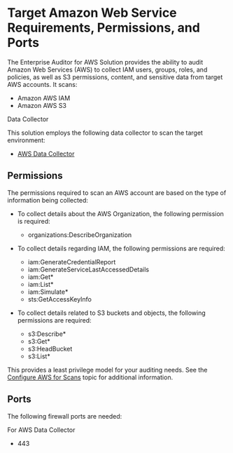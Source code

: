 # Target Amazon Web Service Requirements, Permissions, and Ports

The Enterprise Auditor for AWS Solution provides the ability to audit Amazon Web Services (AWS) to
collect IAM users, groups, roles, and policies, as well as S3 permissions, content, and sensitive
data from target AWS accounts. It scans:

- Amazon AWS IAM
- Amazon AWS S3

Data Collector

This solution employs the following data collector to scan the target environment:

- [AWS Data Collector](/docs/accessanalyzer/11.6/accessanalyzer/admin/datacollector/aws/overview.md)

## Permissions

The permissions required to scan an AWS account are based on the type of information being
collected:

- To collect details about the AWS Organization, the following permission is required:

    - organizations:DescribeOrganization

- To collect details regarding IAM, the following permissions are required:

    - iam:GenerateCredentialReport
    - iam:GenerateServiceLastAccessedDetails
    - iam:Get\*
    - iam:List\*
    - iam:Simulate\*
    - sts:GetAccessKeyInfo

- To collect details related to S3 buckets and objects, the following permissions are required:

    - s3:Describe\*
    - s3:Get\*
    - s3:HeadBucket
    - s3:List\*

This provides a least privilege model for your auditing needs. See the
[Configure AWS for Scans](/docs/accessanalyzer/11.6/accessanalyzer/requirements/target/config/aws.md)
topic for additional information.

## Ports

The following firewall ports are needed:

For AWS Data Collector

- 443
